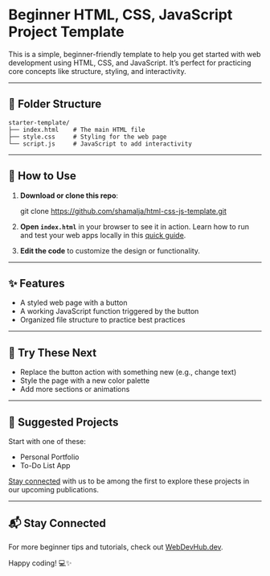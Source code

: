 # Beginner HTML, CSS, JavaScript Project Template

This is a simple, beginner-friendly template to help you get started with web development using HTML, CSS, and JavaScript. It’s perfect for practicing core concepts like structure, styling, and interactivity.

---

## 📁 Folder Structure

```
starter-template/
├── index.html    # The main HTML file
├── style.css     # Styling for the web page
└── script.js     # JavaScript to add interactivity
```

---

## 🚀 How to Use

1. **Download or clone this repo**:

    git clone https://github.com/shamalja/html-css-js-template.git


2. **Open `index.html`** in your browser to see it in action. Learn how to run and test your web apps locally in this [quick guide](https://webdevhub.dev/how-to-use-local-http-server-test-web-apps/).

3. **Edit the code** to customize the design or functionality.

---

## ✨ Features

- A styled web page with a button  
- A working JavaScript function triggered by the button  
- Organized file structure to practice best practices  

---

## 🧪 Try These Next

- Replace the button action with something new (e.g., change text)
- Style the page with a new color palette
- Add more sections or animations

---

## 👶 Suggested Projects

Start with one of these:
- Personal Portfolio
- To-Do List App

[Stay connected](https://webdevhub.dev/#newsletter) with us to be among the first to explore these projects in our upcoming publications.

---

## 📬 Stay Connected

For more beginner tips and tutorials, check out [WebDevHub.dev](https://webdevhub.dev).

Happy coding! 💻✨


